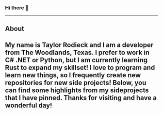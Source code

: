 ### Hi there 👋
---
## About

My name is Taylor Rodieck and I am a developer from The Woodlands, Texas. I prefer to work in C# .NET or Python, but I am currently learning Rust to expand my skillset! I love to program and learn new things, so I frequently create new repositories for new side projects! Below, you can find some highlights from my sideprojects that I have pinned. Thanks for visiting and have a wonderful day!
---
